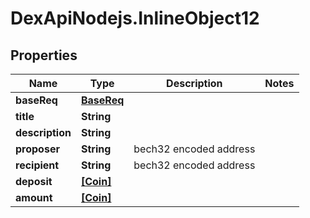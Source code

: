 # DexApiNodejs.InlineObject12

## Properties

Name | Type | Description | Notes
------------ | ------------- | ------------- | -------------
**baseReq** | [**BaseReq**](BaseReq.md) |  | 
**title** | **String** |  | 
**description** | **String** |  | 
**proposer** | **String** | bech32 encoded address | 
**recipient** | **String** | bech32 encoded address | 
**deposit** | [**[Coin]**](Coin.md) |  | 
**amount** | [**[Coin]**](Coin.md) |  | 


